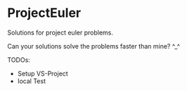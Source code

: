 # ProjectEuler
Solutions for project euler problems.

Can your solutions solve the problems faster than mine? ^_^

TODOs:
- Setup VS-Project
- local Test
